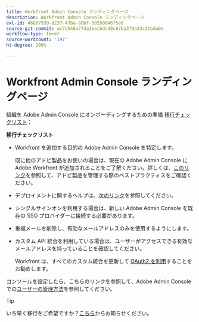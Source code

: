 ```yaml
---
title: Workfront Admin Console ランディングページ
description: Workfront Admin Console ランディングページ
exl-id: 46687939-d237-47ba-88bf-58550046f5e0
source-git-commit: ac7d548a774a1eecbdcd0c87ba3f9b33c3bbda0e
workflow-type: tm+mt
source-wordcount: '197'
ht-degree: 100%

---
```


# Workfront Admin Console ランディングページ

組織を Adobe Admin Console にオンボーディングするための準備 [移行チェックリスト](https://experienceleague.adobe.com/docs/workfront/using/administration-and-setup/admin-in-admin-console/prep-for-admin-console.html?lang=ja)：

**移行チェックリスト**

* Workfront を追加する目的の Adobe Admin Console を特定します。

  既に他のアドビ製品をお使いの場合は、現在の Adobe Admin Console に Adobe Workfront が追加されることをご了解ください。詳しくは、[このリンク](https://helpx.adobe.com/jp/enterprise/using/admin-console.html)を参照して、アドビ製品を管理する際のベストプラクティスをご確認ください。

* デプロイメントに関するヘルプは、[次のリンク](https://helpx.adobe.com/jp/enterprise/using/deployment-planning.html)を参照してください。
* シングルサインオンを利用する場合は、新しい Adobe Admin Console を既存の SSO プロバイダーに接続する必要があります。
* 重複メールを削除し、有効なメールアドレスのみを使用するようにします。
* カスタム API 統合を利用している場合は、ユーザーがアクセスできる有効なメールアドレスを持っていることを確認してください。

  Workfront は、すべてのカスタム統合を更新して [OAuth2 を利用](https://experienceleague.adobe.com/docs/workfront/using/administration-and-setup/configure-integrations/create-oauth-application.html?lang=ja)することをお勧めします。

コンソールを設定したら、こちらのリンクを参照して、Adobe Admin Console での[ユーザーの管理方法](https://experienceleague.adobe.com/docs/workfront/using/administration-and-setup/add-users/create-manage-users/admin-console.html?lang=ja)を参照してください。

>[!TIP]
>
>いち早く移行をご希望ですか？[こちら](https://workfront.az1.qualtrics.com/jfe/form/SV_9T5LuHf05JUOPAi)からお知らせください。
